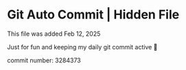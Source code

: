 # Git Auto Commit | Hidden File

This file was added Feb 12, 2025

Just for fun and keeping my daily git commit active 🤪

commit number: 3284373
